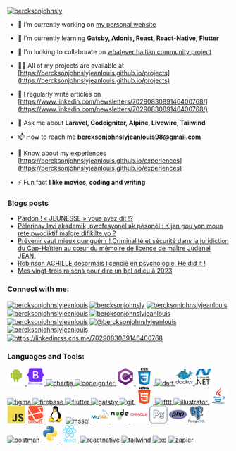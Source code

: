 

<p align="left"> <a href="https://twitter.com/bercksonjohnsly" target="blank"><img src="https://img.shields.io/twitter/follow/bercksonjohnsly?logo=twitter&style=for-the-badge" alt="bercksonjohnsly" /></a> </p>

- 🔭 I’m currently working on [my personal website](https:bercksonjohnslyjeanlouis.github.io)

- 🌱 I’m currently learning **Gatsby, Adonis, React, React-Native, Flutter**

- 👯 I’m looking to collaborate on [whatever haitian community project](https://lnk.bio/bercksonjohnslyjeanlouis)

- 👨‍💻 All of my projects are available at [https://bercksonjohnslyjeanlouis.github.io/projects](https://bercksonjohnslyjeanlouis.github.io/projects)

- 📝 I regularly write articles on [https://www.linkedin.com/newsletters/7029083089146400768/](https://www.linkedin.com/newsletters/7029083089146400768/)

- 💬 Ask me about **Laravel, Codeigniter, Alpine, Livewire, Tailwind**

- 📫 How to reach me **bercksonjohnslyjeanlouis98@gmail.com**

- 📄 Know about my experiences [https://bercksonjohnslyjeanlouis.github.io/experiences](https://bercksonjohnslyjeanlouis.github.io/experiences)

- ⚡ Fun fact **I like movies, coding and writing**

### Blogs posts
<!-- BLOG-POST-LIST:START -->
- [Pardon ! « JEUNESSE » vous avez dit !?](https://www.linkedin.com/pulse/pardon-jeunesse-vous-avez-dit-berckson-johnsly-jean-louis-hifbe)
- [Pèlerinay lavi akademik, pwofesyonèl ak pèsonèl : Kijan pou yon moun rete pwodiktif malgre difikilte yo ?](https://www.linkedin.com/pulse/p%C3%A8lerinay-lavi-akademik-pwofesyon%C3%A8l-ak-p%C3%A8son%C3%A8l-kijan-pou-jean-louis-e2eue)
- [Prévenir vaut mieux que guérir ! Criminalité et sécurité dans la juridiction du Cap-Haïtien au cœur du mémoire de licence de maître Judenel JEAN.](https://www.linkedin.com/pulse/pr%C3%A9venir-vaut-mieux-que-gu%C3%A9rir-criminalit%C3%A9-et-dans-la-jean-louis-fpfbe)
- [Robinson ACHILLE désormais licencié en psychologie. He did it !](https://www.linkedin.com/pulse/robinson-achille-d%C3%A9sormais-licenci%C3%A9-en-psychologie-he-jean-louis-vlchc)
- [Mes vingt-trois raisons pour dire un bel adieu à 2023](https://www.linkedin.com/pulse/mes-vingt-trois-raisons-pour-dire-un-bel-adieu-%C3%A0-2023-jean-louis-iizoe)
<!-- BLOG-POST-LIST:END -->

<h3 align="left">Connect with me:</h3>
<p align="left">
<a href="https://dev.to/bercksonjohnslyjeanlouis" target="blank"><img align="center" src="https://raw.githubusercontent.com/rahuldkjain/github-profile-readme-generator/master/src/images/icons/Social/devto.svg" alt="bercksonjohnslyjeanlouis" height="30" width="40" /></a>
<a href="https://twitter.com/bercksonjohnsly" target="blank"><img align="center" src="https://raw.githubusercontent.com/rahuldkjain/github-profile-readme-generator/master/src/images/icons/Social/twitter.svg" alt="bercksonjohnsly" height="30" width="40" /></a>
<a href="https://linkedin.com/in/bercksonjohnslyjeanlouis" target="blank"><img align="center" src="https://raw.githubusercontent.com/rahuldkjain/github-profile-readme-generator/master/src/images/icons/Social/linked-in-alt.svg" alt="bercksonjohnslyjeanlouis" height="30" width="40" /></a>
<a href="https://stackoverflow.com/users/bercksonjohnslyjeanlouis" target="blank"><img align="center" src="https://raw.githubusercontent.com/rahuldkjain/github-profile-readme-generator/master/src/images/icons/Social/stack-overflow.svg" alt="bercksonjohnslyjeanlouis" height="30" width="40" /></a>
<a href="https://fb.com/bercksonjohnslyjeanlouis" target="blank"><img align="center" src="https://raw.githubusercontent.com/rahuldkjain/github-profile-readme-generator/master/src/images/icons/Social/facebook.svg" alt="bercksonjohnslyjeanlouis" height="30" width="40" /></a>
<a href="https://instagram.com/bercksonjohnslyjeanlouis" target="blank"><img align="center" src="https://raw.githubusercontent.com/rahuldkjain/github-profile-readme-generator/master/src/images/icons/Social/instagram.svg" alt="bercksonjohnslyjeanlouis" height="30" width="40" /></a>
<a href="https://medium.com/@bercksonjohnslyjeanlouis" target="blank"><img align="center" src="https://raw.githubusercontent.com/rahuldkjain/github-profile-readme-generator/master/src/images/icons/Social/medium.svg" alt="@bercksonjohnslyjeanlouis" height="30" width="40" /></a>
<a href="https://www.youtube.com/c/bercksonjohnslyjeanlouis" target="blank"><img align="center" src="https://raw.githubusercontent.com/rahuldkjain/github-profile-readme-generator/master/src/images/icons/Social/youtube.svg" alt="bercksonjohnslyjeanlouis" height="30" width="40" /></a>
<a href="/https://linkedinrss.cns.me/7029083089146400768" target="blank"><img align="center" src="https://raw.githubusercontent.com/rahuldkjain/github-profile-readme-generator/master/src/images/icons/Social/rss.svg" alt="https://linkedinrss.cns.me/7029083089146400768" height="30" width="40" /></a>
</p>

<h3 align="left">Languages and Tools:</h3>
<p align="left"> <a href="https://developer.android.com" target="_blank" rel="noreferrer"> <img src="https://raw.githubusercontent.com/devicons/devicon/master/icons/android/android-original-wordmark.svg" alt="android" width="40" height="40"/> </a> <a href="https://getbootstrap.com" target="_blank" rel="noreferrer"> <img src="https://raw.githubusercontent.com/devicons/devicon/master/icons/bootstrap/bootstrap-plain-wordmark.svg" alt="bootstrap" width="40" height="40"/> </a> <a href="https://www.chartjs.org" target="_blank" rel="noreferrer"> <img src="https://www.chartjs.org/media/logo-title.svg" alt="chartjs" width="40" height="40"/> </a> <a href="https://codeigniter.com" target="_blank" rel="noreferrer"> <img src="https://cdn.worldvectorlogo.com/logos/codeigniter.svg" alt="codeigniter" width="40" height="40"/> </a> <a href="https://www.w3schools.com/cs/" target="_blank" rel="noreferrer"> <img src="https://raw.githubusercontent.com/devicons/devicon/master/icons/csharp/csharp-original.svg" alt="csharp" width="40" height="40"/> </a> <a href="https://www.w3schools.com/css/" target="_blank" rel="noreferrer"> <img src="https://raw.githubusercontent.com/devicons/devicon/master/icons/css3/css3-original-wordmark.svg" alt="css3" width="40" height="40"/> </a> <a href="https://dart.dev" target="_blank" rel="noreferrer"> <img src="https://www.vectorlogo.zone/logos/dartlang/dartlang-icon.svg" alt="dart" width="40" height="40"/> </a> <a href="https://www.docker.com/" target="_blank" rel="noreferrer"> <img src="https://raw.githubusercontent.com/devicons/devicon/master/icons/docker/docker-original-wordmark.svg" alt="docker" width="40" height="40"/> </a> <a href="https://dotnet.microsoft.com/" target="_blank" rel="noreferrer"> <img src="https://raw.githubusercontent.com/devicons/devicon/master/icons/dot-net/dot-net-original-wordmark.svg" alt="dotnet" width="40" height="40"/> </a> <a href="https://www.figma.com/" target="_blank" rel="noreferrer"> <img src="https://www.vectorlogo.zone/logos/figma/figma-icon.svg" alt="figma" width="40" height="40"/> </a> <a href="https://firebase.google.com/" target="_blank" rel="noreferrer"> <img src="https://www.vectorlogo.zone/logos/firebase/firebase-icon.svg" alt="firebase" width="40" height="40"/> </a> <a href="https://flutter.dev" target="_blank" rel="noreferrer"> <img src="https://www.vectorlogo.zone/logos/flutterio/flutterio-icon.svg" alt="flutter" width="40" height="40"/> </a> <a href="https://www.gatsbyjs.com/" target="_blank" rel="noreferrer"> <img src="https://www.vectorlogo.zone/logos/gatsbyjs/gatsbyjs-icon.svg" alt="gatsby" width="40" height="40"/> </a> <a href="https://git-scm.com/" target="_blank" rel="noreferrer"> <img src="https://www.vectorlogo.zone/logos/git-scm/git-scm-icon.svg" alt="git" width="40" height="40"/> </a> <a href="https://www.w3.org/html/" target="_blank" rel="noreferrer"> <img src="https://raw.githubusercontent.com/devicons/devicon/master/icons/html5/html5-original-wordmark.svg" alt="html5" width="40" height="40"/> </a> <a href="https://ifttt.com/" target="_blank" rel="noreferrer"> <img src="https://www.vectorlogo.zone/logos/ifttt/ifttt-ar21.svg" alt="ifttt" width="40" height="40"/> </a> <a href="https://www.adobe.com/in/products/illustrator.html" target="_blank" rel="noreferrer"> <img src="https://www.vectorlogo.zone/logos/adobe_illustrator/adobe_illustrator-icon.svg" alt="illustrator" width="40" height="40"/> </a> <a href="https://www.java.com" target="_blank" rel="noreferrer"> <img src="https://raw.githubusercontent.com/devicons/devicon/master/icons/java/java-original.svg" alt="java" width="40" height="40"/> </a> <a href="https://developer.mozilla.org/en-US/docs/Web/JavaScript" target="_blank" rel="noreferrer"> <img src="https://raw.githubusercontent.com/devicons/devicon/master/icons/javascript/javascript-original.svg" alt="javascript" width="40" height="40"/> </a> <a href="https://laravel.com/" target="_blank" rel="noreferrer"> <img src="https://raw.githubusercontent.com/devicons/devicon/master/icons/laravel/laravel-plain-wordmark.svg" alt="laravel" width="40" height="40"/> </a> <a href="https://www.linux.org/" target="_blank" rel="noreferrer"> <img src="https://raw.githubusercontent.com/devicons/devicon/master/icons/linux/linux-original.svg" alt="linux" width="40" height="40"/> </a> <a href="https://www.microsoft.com/en-us/sql-server" target="_blank" rel="noreferrer"> <img src="https://www.svgrepo.com/show/303229/microsoft-sql-server-logo.svg" alt="mssql" width="40" height="40"/> </a> <a href="https://www.mysql.com/" target="_blank" rel="noreferrer"> <img src="https://raw.githubusercontent.com/devicons/devicon/master/icons/mysql/mysql-original-wordmark.svg" alt="mysql" width="40" height="40"/> </a> <a href="https://nodejs.org" target="_blank" rel="noreferrer"> <img src="https://raw.githubusercontent.com/devicons/devicon/master/icons/nodejs/nodejs-original-wordmark.svg" alt="nodejs" width="40" height="40"/> </a> <a href="https://www.oracle.com/" target="_blank" rel="noreferrer"> <img src="https://raw.githubusercontent.com/devicons/devicon/master/icons/oracle/oracle-original.svg" alt="oracle" width="40" height="40"/> </a> <a href="https://www.photoshop.com/en" target="_blank" rel="noreferrer"> <img src="https://raw.githubusercontent.com/devicons/devicon/master/icons/photoshop/photoshop-line.svg" alt="photoshop" width="40" height="40"/> </a> <a href="https://www.php.net" target="_blank" rel="noreferrer"> <img src="https://raw.githubusercontent.com/devicons/devicon/master/icons/php/php-original.svg" alt="php" width="40" height="40"/> </a> <a href="https://www.postgresql.org" target="_blank" rel="noreferrer"> <img src="https://raw.githubusercontent.com/devicons/devicon/master/icons/postgresql/postgresql-original-wordmark.svg" alt="postgresql" width="40" height="40"/> </a> <a href="https://postman.com" target="_blank" rel="noreferrer"> <img src="https://www.vectorlogo.zone/logos/getpostman/getpostman-icon.svg" alt="postman" width="40" height="40"/> </a> <a href="https://www.python.org" target="_blank" rel="noreferrer"> <img src="https://raw.githubusercontent.com/devicons/devicon/master/icons/python/python-original.svg" alt="python" width="40" height="40"/> </a> <a href="https://reactjs.org/" target="_blank" rel="noreferrer"> <img src="https://raw.githubusercontent.com/devicons/devicon/master/icons/react/react-original-wordmark.svg" alt="react" width="40" height="40"/> </a> <a href="https://reactnative.dev/" target="_blank" rel="noreferrer"> <img src="https://reactnative.dev/img/header_logo.svg" alt="reactnative" width="40" height="40"/> </a> <a href="https://tailwindcss.com/" target="_blank" rel="noreferrer"> <img src="https://www.vectorlogo.zone/logos/tailwindcss/tailwindcss-icon.svg" alt="tailwind" width="40" height="40"/> </a> <a href="https://www.adobe.com/products/xd.html" target="_blank" rel="noreferrer"> <img src="https://cdn.worldvectorlogo.com/logos/adobe-xd.svg" alt="xd" width="40" height="40"/> </a> <a href="https://zapier.com" target="_blank" rel="noreferrer"> <img src="https://www.vectorlogo.zone/logos/zapier/zapier-icon.svg" alt="zapier" width="40" height="40"/> </a> </p>

<!---
bercksonjohnslyjeanlouis/bercksonjohnslyjeanlouis is a ✨ special ✨ repository because its `README.md` (this file) appears on your GitHub profile.
You can click the Preview link to take a look at your changes.
--->
